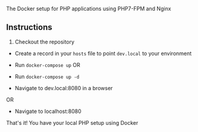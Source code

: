 The Docker setup for PHP applications using PHP7-FPM and Nginx 

## Instructions
1. Checkout the repository
* Create a record in your `hosts` file to point `dev.local` to your environment

* Run `docker-compose up`
OR
* Run `docker-compose up -d`

* Navigate to dev.local:8080 in a browser

OR

* Navigate to localhost:8080

That's it! You have your local PHP setup using Docker
